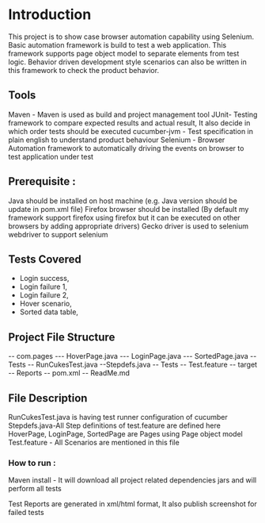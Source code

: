 # Introduction
This project is to show case browser automation capability using Selenium. Basic automation framework is build to test a web application. This framework supports page object model to separate elements from test logic. Behavior driven development style scenarios can also be written in this framework to check the product behavior.

## Tools 
Maven - Maven is used as build and project management tool 
JUnit- Testing framework to compare expected results and actual result, It also decide in which order tests should be executed 
cucumber-jvm - Test specification in plain english to understand product behaviour 
Selenium - Browser Automation framework to automatically driving the events on browser to test application under test 

## Prerequisite : 
Java should be installed on host machine (e.g. Java version should be update in pom.xml file)
Firefox browser should be installed (By default my framework support firefox using firefox but it can be executed on other browsers by adding appropriate drivers)
Gecko driver is used to selenium webdriver to support selenium

## Tests Covered
- Login success,
- Login failure 1,
- Login failure 2,
- Hover scenario,
- Sorted data table,

## Project File Structure 
-- com.pages
  --- HoverPage.java
  --- LoginPage.java
  --- SortedPage.java
-- Tests
  -- RunCukesTest.java
  --Stepdefs.java
-- Tests
  -- Test.feature
-- target
  -- Reports 
-- pom.xml
-- ReadMe.md

## File Description

RunCukesTest.java is having test runner configuration of cucumber
Stepdefs.java-All Step definitions of test.feature are defined here 
HoverPage, LoginPage, SortedPage are Pages using Page object model
Test.feature - All Scenarios are mentioned in this file 

### How to run : 
Maven install - It will download all project related dependencies jars and will perform all tests
 
Test Reports are generated in xml/html format, It also publish screenshot for failed tests

